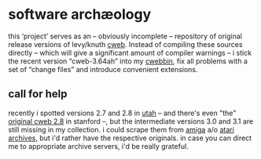 # software archæology

this ‘project’ serves as an – obviously incomplete – repository of original
release versions of levy/knuth
[cweb](http://www-cs-faculty.stanford.edu/~uno/cweb.html). Instead of compiling
these sources directly – which will give a significant amount of compiler
warnings – i stick the recent version “cweb-3.64ah” into my
[cwebbin](https://github.com/ascherer/cwebbin), fix all problems with a set of
“change files” and introduce convenient extensions.

## call for help

recently i spotted versions 2.7 and 2.8 in
[utah](http://ftp.math.utah.edu/pub/tex/pub/cweb/) – and there's even "the"
[original cweb 2.8](ftp://ftp.cs.stanford.edu/pub/cweb2.8) in stanford –, but
the intermediate versions 3.0 and 3.1 are still missing in my collection. i
could scrape them from
[amiga](ftp://91.204.149.69/Amiga/CD%20images/Aminet%20Set/1%20(Jan%201995)/AMINET/DEV/C/)
a/o [atari
archives](ftp://ftp.cstug.cz/pub/CTAN/systems/atari/lindner-tex/cweb-3.0-1.2.zoo),
but i'd rather have the respective originals. in case you can direct me to
appropriate archive servers, i'd be really grateful.
